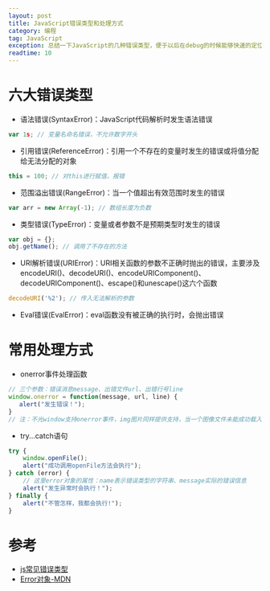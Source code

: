 ```yaml
---
layout: post
title: JavaScript错误类型和处理方式
category: 编程
tag: JavaScript
exception: 总结一下JavaScript的几种错误类型，便于以后在debug的时候能够快速的定位错误的代码...
readtime: 10
---
```


# 六大错误类型
* 语法错误(SyntaxError)：JavaScript代码解析时发生语法错误
```javascript
var 1s; // 变量名命名错误，不允许数字开头
```
* 引用错误(ReferenceError)：引用一个不存在的变量时发生的错误或将值分配给无法分配的对象
```javascript
this = 100; // 对this进行赋值，报错
```
* 范围溢出错误(RangeError)：当一个值超出有效范围时发生的错误
```javascript
var arr = new Array(-1); // 数组长度为负数
```
* 类型错误(TypeError)：变量或者参数不是预期类型时发生的错误
```javascript
var obj = {};
obj.getName(); // 调用了不存在的方法
```
* URI解析错误(URIError)：URI相关函数的参数不正确时抛出的错误，主要涉及encodeURI()、decodeURI()、encodeURIComponent()、decodeURIComponent()、escape()和unescape()这六个函数
```javascript
decodeURI('%2'); // 传入无法解析的参数
```
* Eval错误(EvalError)：eval函数没有被正确的执行时，会抛出错误

# 常用处理方式
* onerror事件处理函数
```javascript
// 三个参数：错误消息message、出错文件url、出错行号line
window.onerror = function(message, url, line) {
   alert("发生错误！");
}
// 注：不光window支持onerror事件，img图片同样提供支持，当一个图像文件未能成功载入时，error事件就会触发，这点在实际应用中较多
```
* try...catch语句
```javascript
try {
    window.openFile();
    alert("成功调用openFile方法会执行");
} catch (error) {
    // 这里error对象的属性：name表示错误类型的字符串、message实际的错误信息
    alert("发生异常时会执行！");
} finally {
    alert("不管怎样，我都会执行!");
}
```

# 参考
* [js常见错误类型](http://blog.csdn.net/bing_javascript/article/details/52522749)
* [Error对象-MDN](https://developer.mozilla.org/en-US/docs/Web/JavaScript/Reference/Global_Objects/Error)
